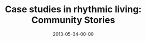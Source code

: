 ---
layout: message
category: message
series: "Rhythm"
title: "Case studies in rhythmic living: Community Stories"
date: 2013-05-04-00-00
message_id: 785
audio: "http://s3.amazonaws.com/crossroads-media/messages/audio/rhythm03.mp3"
audio-duration: "44:38"
program: "http://s3.amazonaws.com/crossroads-media/documents/05_04-05_13Program_LO.pdf"
description: "People in our community share their rhythms"
video: "http://s3.amazonaws.com/crossroads-media/messages/video/rhythm03.mp4"
video-duration: "44:44"
video-image: "http://s3.amazonaws.com/crossroads-media/images/rhythm03_still.jpg"
explicit: false
---